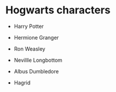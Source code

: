 # Hogwarts characters

- Harry Potter

- Hermione Granger

- Ron Weasley

- Nevillle Longbottom

- Albus Dumbledore

- Hagrid
